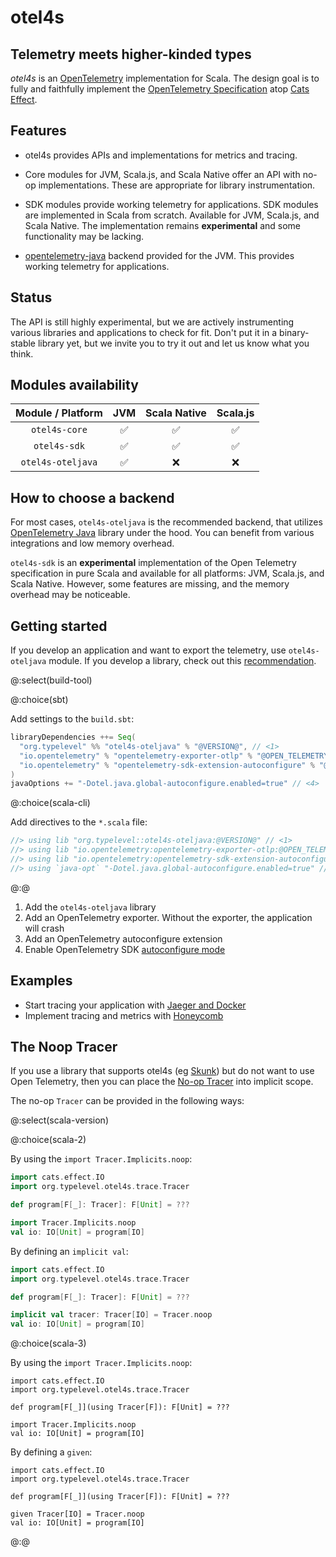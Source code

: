 # otel4s

## Telemetry meets higher-kinded types

_otel4s_ is an [OpenTelemetry][otel] implementation for Scala.  The
design goal is to fully and faithfully implement the [OpenTelemetry
Specification][otel spec] atop [Cats Effect][cats-effect].

## Features

* otel4s provides APIs and implementations for metrics and tracing.

* Core modules for JVM, Scala.js, and Scala Native offer an API with
  no-op implementations.  These are appropriate for library
  instrumentation.

* SDK modules provide working telemetry for applications.
  SDK modules are implemented in Scala from scratch. Available for JVM, Scala.js, and Scala Native.
  The implementation remains **experimental** and some functionality may be lacking. 

* [opentelemetry-java][opentelemetry-java] backend provided for the
  JVM.  This provides working telemetry for applications.

## Status

The API is still highly experimental, but we are actively
instrumenting various libraries and applications to check for fit.
Don't put it in a binary-stable library yet, but we invite you to try
it out and let us know what you think.

## Modules availability

| Module / Platform | JVM | Scala Native | Scala.js |  
|:-----------------:|:---:|:------------:|:--------:|
|   `otel4s-core`   |  ✅  |      ✅       |    ✅     |
|   `otel4s-sdk`    |  ✅  |      ✅       |    ✅     |
| `otel4s-oteljava` |  ✅  |      ❌       |    ❌     |

## How to choose a backend

For most cases, `otel4s-oteljava` is the recommended backend, 
that utilizes [OpenTelemetry Java][opentelemetry-java] library under the hood.
You can benefit from various integrations and low memory overhead.

`otel4s-sdk` is an **experimental** implementation of the Open Telemetry specification in pure Scala
and available for all platforms: JVM, Scala.js, and Scala Native.
However, some features are missing, and the memory overhead may be noticeable.

## Getting started

If you develop an application and want to export the telemetry, use `otel4s-oteljava` module. 
If you develop a library, check out this [recommendation](modules-structure.md#which-module-do-i-need).

@:select(build-tool)

@:choice(sbt)

Add settings to the `build.sbt`:

```scala
libraryDependencies ++= Seq(
  "org.typelevel" %% "otel4s-oteljava" % "@VERSION@", // <1>
  "io.opentelemetry" % "opentelemetry-exporter-otlp" % "@OPEN_TELEMETRY_VERSION@" % Runtime, // <2>
  "io.opentelemetry" % "opentelemetry-sdk-extension-autoconfigure" % "@OPEN_TELEMETRY_VERSION@" % Runtime // <3>
)
javaOptions += "-Dotel.java.global-autoconfigure.enabled=true" // <4>
```

@:choice(scala-cli)

Add directives to the `*.scala` file:

```scala
//> using lib "org.typelevel::otel4s-oteljava:@VERSION@" // <1>
//> using lib "io.opentelemetry:opentelemetry-exporter-otlp:@OPEN_TELEMETRY_VERSION@" // <2>
//> using lib "io.opentelemetry:opentelemetry-sdk-extension-autoconfigure:@OPEN_TELEMETRY_VERSION@" // <3>
//> using `java-opt` "-Dotel.java.global-autoconfigure.enabled=true" // <4>
```

@:@

1. Add the `otel4s-oteljava` library  
2. Add an OpenTelemetry exporter. Without the exporter, the application will crash  
3. Add an OpenTelemetry autoconfigure extension  
4. Enable OpenTelemetry SDK [autoconfigure mode][opentelemetry-java-autoconfigure]  

## Examples

* Start tracing your application with [Jaeger and Docker](examples/jaeger-docker/README.md)
* Implement tracing and metrics with [Honeycomb](examples/honeycomb/README.md)

## The Noop Tracer  

If you use a library that supports otel4s (eg [Skunk](https://github.com/typelevel/skunk)) but do not want to use Open Telemetry, then you can place the [No-op Tracer](https://www.javadoc.io/doc/org.typelevel/otel4s-docs_2.13/latest/org/typelevel/otel4s/trace/Tracer$.html) into implicit scope.

The no-op `Tracer` can be provided in the following ways:

@:select(scala-version)

@:choice(scala-2)

By using the `import Tracer.Implicits.noop`:
```scala mdoc:compile-only
import cats.effect.IO
import org.typelevel.otel4s.trace.Tracer

def program[F[_]: Tracer]: F[Unit] = ???

import Tracer.Implicits.noop
val io: IO[Unit] = program[IO]
```

By defining an `implicit val`:

```scala mdoc:compile-only
import cats.effect.IO
import org.typelevel.otel4s.trace.Tracer

def program[F[_]: Tracer]: F[Unit] = ???

implicit val tracer: Tracer[IO] = Tracer.noop
val io: IO[Unit] = program[IO]
```

@:choice(scala-3)

By using the `import Tracer.Implicits.noop`:
```dotty
import cats.effect.IO
import org.typelevel.otel4s.trace.Tracer

def program[F[_]](using Tracer[F]): F[Unit] = ???

import Tracer.Implicits.noop
val io: IO[Unit] = program[IO]
```

By defining a `given`:

```dotty
import cats.effect.IO
import org.typelevel.otel4s.trace.Tracer

def program[F[_]](using Tracer[F]): F[Unit] = ???

given Tracer[IO] = Tracer.noop
val io: IO[Unit] = program[IO]
```

@:@

[cats-effect]: https://typelevel.org/cats-effect/
[opentelemetry-java]: https://github.com/open-telemetry/opentelemetry-java/tree/main/api/all
[opentelemetry-java-autoconfigure]: https://opentelemetry.io/docs/languages/java/configuration/
[otel]: https://opentelemetry.io/
[otel spec]: https://opentelemetry.io/docs/reference/specification/
